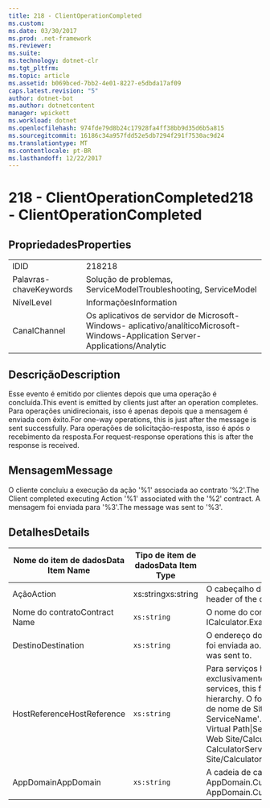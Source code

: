 ```yaml
---
title: 218 - ClientOperationCompleted
ms.custom: 
ms.date: 03/30/2017
ms.prod: .net-framework
ms.reviewer: 
ms.suite: 
ms.technology: dotnet-clr
ms.tgt_pltfrm: 
ms.topic: article
ms.assetid: b069bced-7bb2-4e01-8227-e5dbda17af09
caps.latest.revision: "5"
author: dotnet-bot
ms.author: dotnetcontent
manager: wpickett
ms.workload: dotnet
ms.openlocfilehash: 974fde79d8b24c17928fa4ff38bb9d35d6b5a815
ms.sourcegitcommit: 16186c34a957fdd52e5db7294f291f7530ac9d24
ms.translationtype: MT
ms.contentlocale: pt-BR
ms.lasthandoff: 12/22/2017
---
```

# <a name="218---clientoperationcompleted"></a><span data-ttu-id="8fe52-102">218 - ClientOperationCompleted</span><span class="sxs-lookup"><span data-stu-id="8fe52-102">218 - ClientOperationCompleted</span></span>
## <a name="properties"></a><span data-ttu-id="8fe52-103">Propriedades</span><span class="sxs-lookup"><span data-stu-id="8fe52-103">Properties</span></span>  
  
|||  
|-|-|  
|<span data-ttu-id="8fe52-104">ID</span><span class="sxs-lookup"><span data-stu-id="8fe52-104">ID</span></span>|<span data-ttu-id="8fe52-105">218</span><span class="sxs-lookup"><span data-stu-id="8fe52-105">218</span></span>|  
|<span data-ttu-id="8fe52-106">Palavras-chave</span><span class="sxs-lookup"><span data-stu-id="8fe52-106">Keywords</span></span>|<span data-ttu-id="8fe52-107">Solução de problemas, ServiceModel</span><span class="sxs-lookup"><span data-stu-id="8fe52-107">Troubleshooting, ServiceModel</span></span>|  
|<span data-ttu-id="8fe52-108">Nível</span><span class="sxs-lookup"><span data-stu-id="8fe52-108">Level</span></span>|<span data-ttu-id="8fe52-109">Informações</span><span class="sxs-lookup"><span data-stu-id="8fe52-109">Information</span></span>|  
|<span data-ttu-id="8fe52-110">Canal</span><span class="sxs-lookup"><span data-stu-id="8fe52-110">Channel</span></span>|<span data-ttu-id="8fe52-111">Os aplicativos de servidor de Microsoft-Windows- aplicativo/analítico</span><span class="sxs-lookup"><span data-stu-id="8fe52-111">Microsoft-Windows-Application Server-Applications/Analytic</span></span>|  
  
## <a name="description"></a><span data-ttu-id="8fe52-112">Descrição</span><span class="sxs-lookup"><span data-stu-id="8fe52-112">Description</span></span>  
 <span data-ttu-id="8fe52-113">Esse evento é emitido por clientes depois que uma operação é concluída.</span><span class="sxs-lookup"><span data-stu-id="8fe52-113">This event is emitted by clients just after an operation completes.</span></span> <span data-ttu-id="8fe52-114">Para operações unidirecionais, isso é apenas depois que a mensagem é enviada com êxito.</span><span class="sxs-lookup"><span data-stu-id="8fe52-114">For one-way operations, this is just after the message is sent successfully.</span></span> <span data-ttu-id="8fe52-115">Para operações de solicitação-resposta, isso é após o recebimento da resposta.</span><span class="sxs-lookup"><span data-stu-id="8fe52-115">For request-response operations this is after the response is received.</span></span>  
  
## <a name="message"></a><span data-ttu-id="8fe52-116">Mensagem</span><span class="sxs-lookup"><span data-stu-id="8fe52-116">Message</span></span>  
 <span data-ttu-id="8fe52-117">O cliente concluiu a execução da ação '%1' associada ao contrato '%2'.</span><span class="sxs-lookup"><span data-stu-id="8fe52-117">The Client completed executing Action '%1' associated with the '%2' contract.</span></span> <span data-ttu-id="8fe52-118">A mensagem foi enviada para '%3'.</span><span class="sxs-lookup"><span data-stu-id="8fe52-118">The message was sent to '%3'.</span></span>  
  
## <a name="details"></a><span data-ttu-id="8fe52-119">Detalhes</span><span class="sxs-lookup"><span data-stu-id="8fe52-119">Details</span></span>  
  
|<span data-ttu-id="8fe52-120">Nome do item de dados</span><span class="sxs-lookup"><span data-stu-id="8fe52-120">Data Item Name</span></span>|<span data-ttu-id="8fe52-121">Tipo de item de dados</span><span class="sxs-lookup"><span data-stu-id="8fe52-121">Data Item Type</span></span>|<span data-ttu-id="8fe52-122">Descrição</span><span class="sxs-lookup"><span data-stu-id="8fe52-122">Description</span></span>|  
|--------------------|--------------------|-----------------|  
|<span data-ttu-id="8fe52-123">Ação</span><span class="sxs-lookup"><span data-stu-id="8fe52-123">Action</span></span>|<span data-ttu-id="8fe52-124">xs:string</span><span class="sxs-lookup"><span data-stu-id="8fe52-124">xs:string</span></span>|<span data-ttu-id="8fe52-125">O cabeçalho de ação SOAP da mensagem de saída.</span><span class="sxs-lookup"><span data-stu-id="8fe52-125">The SOAP action header of the outgoing message.</span></span>|  
|<span data-ttu-id="8fe52-126">Nome do contrato</span><span class="sxs-lookup"><span data-stu-id="8fe52-126">Contract Name</span></span>|`xs:string`|<span data-ttu-id="8fe52-127">O nome do contrato.</span><span class="sxs-lookup"><span data-stu-id="8fe52-127">The name of the contract.</span></span> <span data-ttu-id="8fe52-128">Exemplo: ICalculator.</span><span class="sxs-lookup"><span data-stu-id="8fe52-128">Example: ICalculator.</span></span>|  
|<span data-ttu-id="8fe52-129">Destino</span><span class="sxs-lookup"><span data-stu-id="8fe52-129">Destination</span></span>|`xs:string`|<span data-ttu-id="8fe52-130">O endereço do ponto de extremidade de serviço que a mensagem foi enviada ao.</span><span class="sxs-lookup"><span data-stu-id="8fe52-130">The address of the service endpoint that the message was sent to.</span></span>|  
|<span data-ttu-id="8fe52-131">HostReference</span><span class="sxs-lookup"><span data-stu-id="8fe52-131">HostReference</span></span>|`xs:string`|<span data-ttu-id="8fe52-132">Para serviços hospedados na Web, este campo identifica exclusivamente o serviço na hierarquia da Web.</span><span class="sxs-lookup"><span data-stu-id="8fe52-132">For Web-hosted services, this field uniquely identifies the service in the Web hierarchy.</span></span> <span data-ttu-id="8fe52-133">O formato é definido como ' caminho Virtual do aplicativo de nome de Site da Web &#124; Caminho Virtual do serviço &#124; ServiceName'.</span><span class="sxs-lookup"><span data-stu-id="8fe52-133">Its format is defined as 'Web Site Name Application Virtual Path&#124;Service Virtual Path&#124;ServiceName'.</span></span> <span data-ttu-id="8fe52-134">Exemplo: ' Default Web Site/CalculatorApplication #124;/CalculatorService.svc &#124; CalculatorService'.</span><span class="sxs-lookup"><span data-stu-id="8fe52-134">Example: 'Default Web Site/CalculatorApplication&#124;/CalculatorService.svc&#124;CalculatorService'.</span></span>|  
|<span data-ttu-id="8fe52-135">AppDomain</span><span class="sxs-lookup"><span data-stu-id="8fe52-135">AppDomain</span></span>|`xs:string`|<span data-ttu-id="8fe52-136">A cadeia de caracteres retornada por AppDomain.CurrentDomain.FriendlyName.</span><span class="sxs-lookup"><span data-stu-id="8fe52-136">The string returned by AppDomain.CurrentDomain.FriendlyName.</span></span>|
